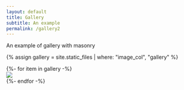 ```yaml
---
layout: default
title: Gallery
subtitle: An example 
permalink: /gallery2
---
```



An example of gallery with masonry

{% assign gallery = site.static_files | where: "image_col", "gallery" %}
<div class="masonry">
  {%- for item in gallery -%}
  <div class="masonry-item">
  <img class="masonry-content" src="{{- item.path | absolute_url -}}">
  </div>
  {%- endfor -%}
</div>

<script src="{{ '/assets/js/masonry.js' | absolute_url }}"></script>

